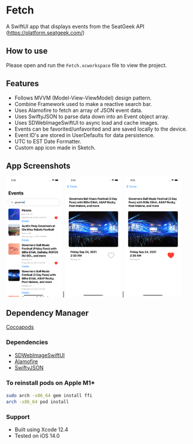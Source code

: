 # Fetch

A SwiftUI app that displays events from the SeatGeek API (https://platform.seatgeek.com/)

## How to use
Please open and run the ```Fetch.xcworkspace``` file to view the project. 

## Features

- Follows MVVM (Model-View-ViewModel) design pattern.
- Combine Framework used to make a reactive search bar.
- Uses Alamofire to fetch an array of JSON event data.
- Uses SwiftyJSON to parse data down into an Event object array.
- Uses SDWebImageSwiftUI to async load and cache images.
- Events can be favorited/unfavorited and are saved locally to the device.
- Event ID's are stored in UserDefaults for data persistence.
- UTC to EST Date Formatter.
- Custom app icon made in Sketch. 

## App Screenshots

<img src="imgs/ss1.png" width="30%" height="30%"> | <img src="imgs/ss2.png" width="30%" height="30%"> | <img src="imgs/ss3.png" width="30%" height="30%">

## Dependency Manager

[Cocoapods](https://cocoapods.org/)

### Dependencies

- [SDWebImageSwiftUI](https://github.com/SDWebImage/SDWebImageSwiftUI)
- [Alamofire](https://github.com/Alamofire/Alamofire)
- [SwiftyJSON](https://github.com/SwiftyJSON/SwiftyJSON)

### To reinstall pods on Apple M1*

```bash
sudo arch -x86_64 gem install ffi
arch -x86_64 pod install
```

### Support 

- Built using Xcode 12.4
- Tested on iOS 14.0
